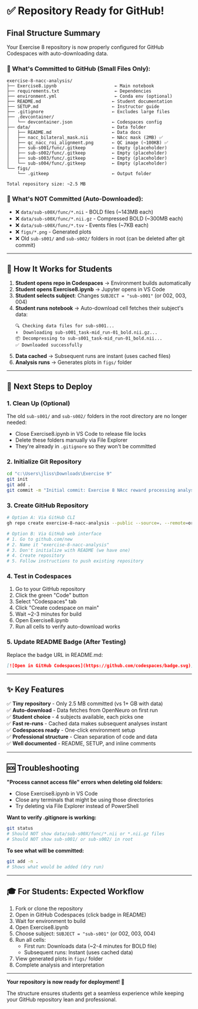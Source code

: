 # ✅ Repository Ready for GitHub!

## Final Structure Summary

Your Exercise 8 repository is now properly configured for GitHub Codespaces with auto-downloading data.

### 📁 What's Committed to GitHub (Small Files Only):

```
exercise-8-nacc-analysis/
├── Exercise8.ipynb                      ← Main notebook
├── requirements.txt                     ← Dependencies
├── environment.yml                      ← Conda env (optional)
├── README.md                           ← Student documentation
├── SETUP.md                            ← Instructor guide
├── .gitignore                          ← Excludes large files
├── .devcontainer/
│   └── devcontainer.json               ← Codespaces config
├── data/                               ← Data folder
│   ├── README.md                       ← Data docs
│   ├── nacc_bilateral_mask.nii         ← NAcc mask (2MB) ✅
│   ├── qc_nacc_roi_alignment.png       ← QC image (~100KB) ✅
│   ├── sub-s001/func/.gitkeep          ← Empty (placeholder)
│   ├── sub-s002/func/.gitkeep          ← Empty (placeholder)
│   ├── sub-s003/func/.gitkeep          ← Empty (placeholder)
│   └── sub-s004/func/.gitkeep          ← Empty (placeholder)
└── figs/
    └── .gitkeep                        ← Output folder

Total repository size: ~2.5 MB
```

### 🚫 What's NOT Committed (Auto-Downloaded):

- ❌ `data/sub-s00X/func/*.nii` - BOLD files (~143MB each)
- ❌ `data/sub-s00X/func/*.nii.gz` - Compressed BOLD (~300MB each)
- ❌ `data/sub-s00X/func/*.tsv` - Events files (~7KB each)
- ❌ `figs/*.png` - Generated plots
- ❌ Old `sub-s001/` and `sub-s002/` folders in root (can be deleted after git commit)

---

## 🎯 How It Works for Students

1. **Student opens repo in Codespaces** → Environment builds automatically
2. **Student opens Exercise8.ipynb** → Jupyter opens in VS Code
3. **Student selects subject**: Changes `SUBJECT = "sub-s001"` (or 002, 003, 004)
4. **Student runs notebook** → Auto-download cell fetches their subject's data:
   ```
   🔍 Checking data files for sub-s001...
   ⬇️  Downloading sub-s001_task-mid_run-01_bold.nii.gz...
   📦 Decompressing to sub-s001_task-mid_run-01_bold.nii...
   ✅ Downloaded successfully
   ```
5. **Data cached** → Subsequent runs are instant (uses cached files)
6. **Analysis runs** → Generates plots in `figs/` folder

---

## 📝 Next Steps to Deploy

### 1. Clean Up (Optional)
The old `sub-s001/` and `sub-s002/` folders in the root directory are no longer needed:
- Close Exercise8.ipynb in VS Code to release file locks
- Delete these folders manually via File Explorer
- They're already in `.gitignore` so they won't be committed

### 2. Initialize Git Repository
```bash
cd "c:\Users\jliss\Downloads\Exercise 9"
git init
git add .
git commit -m "Initial commit: Exercise 8 NAcc reward processing analysis"
```

### 3. Create GitHub Repository
```bash
# Option A: Via GitHub CLI
gh repo create exercise-8-nacc-analysis --public --source=. --remote=origin --push

# Option B: Via GitHub web interface
# 1. Go to github.com/new
# 2. Name it "exercise-8-nacc-analysis"
# 3. Don't initialize with README (we have one)
# 4. Create repository
# 5. Follow instructions to push existing repository
```

### 4. Test in Codespaces
1. Go to your GitHub repository
2. Click the green "Code" button
3. Select "Codespaces" tab
4. Click "Create codespace on main"
5. Wait ~2-3 minutes for build
6. Open Exercise8.ipynb
7. Run all cells to verify auto-download works

### 5. Update README Badge (After Testing)
Replace the badge URL in README.md:
```markdown
[![Open in GitHub Codespaces](https://github.com/codespaces/badge.svg)](https://github.com/YOUR-USERNAME/exercise-8-nacc-analysis)
```

---

## ✨ Key Features

✅ **Tiny repository** - Only 2.5 MB committed (vs 1+ GB with data)  
✅ **Auto-download** - Data fetches from OpenNeuro on first run  
✅ **Student choice** - 4 subjects available, each picks one  
✅ **Fast re-runs** - Cached data makes subsequent analyses instant  
✅ **Codespaces ready** - One-click environment setup  
✅ **Professional structure** - Clean separation of code and data  
✅ **Well documented** - README, SETUP, and inline comments  

---

## 🆘 Troubleshooting

**"Process cannot access file" errors when deleting old folders:**
- Close Exercise8.ipynb in VS Code
- Close any terminals that might be using those directories
- Try deleting via File Explorer instead of PowerShell

**Want to verify .gitignore is working:**
```bash
git status
# Should NOT show data/sub-s00X/func/*.nii or *.nii.gz files
# Should NOT show sub-s001/ or sub-s002/ in root
```

**To see what will be committed:**
```bash
git add -n .
# Shows what would be added (dry run)
```

---

## 🎓 For Students: Expected Workflow

1. Fork or clone the repository
2. Open in GitHub Codespaces (click badge in README)
3. Wait for environment to build
4. Open Exercise8.ipynb
5. Choose subject: `SUBJECT = "sub-s001"` (or 002, 003, 004)
6. Run all cells:
   - First run: Downloads data (~2-4 minutes for BOLD file)
   - Subsequent runs: Instant (uses cached data)
7. View generated plots in `figs/` folder
8. Complete analysis and interpretation

---

**Your repository is now ready for deployment! 🚀**

The structure ensures students get a seamless experience while keeping your GitHub repository lean and professional.